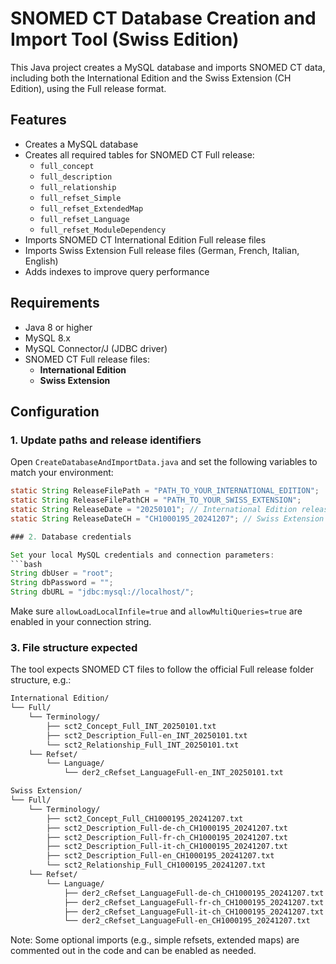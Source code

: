 # SNOMED CT Database Creation and Import Tool (Swiss Edition)

This Java project creates a MySQL database and imports SNOMED CT data, including both the International Edition and the Swiss Extension (CH Edition), using the Full release format.

## Features

- Creates a MySQL database
- Creates all required tables for SNOMED CT Full release:
  - `full_concept`
  - `full_description`
  - `full_relationship`
  - `full_refset_Simple`
  - `full_refset_ExtendedMap`
  - `full_refset_Language`
  - `full_refset_ModuleDependency`
- Imports SNOMED CT International Edition Full release files
- Imports Swiss Extension Full release files (German, French, Italian, English)
- Adds indexes to improve query performance

## Requirements

- Java 8 or higher
- MySQL 8.x
- MySQL Connector/J (JDBC driver)
- SNOMED CT Full release files:
  - **International Edition**
  - **Swiss Extension**

## Configuration

### 1. Update paths and release identifiers

Open `CreateDatabaseAndImportData.java` and set the following variables to match your environment:

```java
static String ReleaseFilePath = "PATH_TO_YOUR_INTERNATIONAL_EDITION";
static String ReleaseFilePathCH = "PATH_TO_YOUR_SWISS_EXTENSION";
static String ReleaseDate = "20250101"; // International Edition release date
static String ReleaseDateCH = "CH1000195_20241207"; // Swiss Extension release identifier

### 2. Database credentials

Set your local MySQL credentials and connection parameters:
```bash
String dbUser = "root";
String dbPassword = "";
String dbURL = "jdbc:mysql://localhost/";
```

Make sure `allowLoadLocalInfile=true` and `allowMultiQueries=true` are enabled in your connection string.

### 3. File structure expected

The tool expects SNOMED CT files to follow the official Full release folder structure, e.g.:
```bash
International Edition/
└── Full/
    └── Terminology/
        ├── sct2_Concept_Full_INT_20250101.txt
        ├── sct2_Description_Full-en_INT_20250101.txt
        └── sct2_Relationship_Full_INT_20250101.txt
    └── Refset/
        └── Language/
            └── der2_cRefset_LanguageFull-en_INT_20250101.txt

Swiss Extension/
└── Full/
    └── Terminology/
        ├── sct2_Concept_Full_CH1000195_20241207.txt
        ├── sct2_Description_Full-de-ch_CH1000195_20241207.txt
        ├── sct2_Description_Full-fr-ch_CH1000195_20241207.txt
        ├── sct2_Description_Full-it-ch_CH1000195_20241207.txt
        ├── sct2_Description_Full-en_CH1000195_20241207.txt
        └── sct2_Relationship_Full_CH1000195_20241207.txt
    └── Refset/
        └── Language/
            ├── der2_cRefset_LanguageFull-de-ch_CH1000195_20241207.txt
            ├── der2_cRefset_LanguageFull-fr-ch_CH1000195_20241207.txt
            ├── der2_cRefset_LanguageFull-it-ch_CH1000195_20241207.txt
            └── der2_cRefset_LanguageFull-en_CH1000195_20241207.txt
```
Note: Some optional imports (e.g., simple refsets, extended maps) are commented out in the code and can be enabled as needed.
